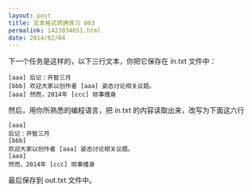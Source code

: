 ```yaml
---
layout: post
title: 文本格式转换练习 003
permalink: 1423034651.html
date: 2014/02/04
---
```


下一个任务是这样的，以下三行文本，你把它保存在 in.txt 文件中：

```
[aaa] 后记：开智三月
[bbb] 欢迎大家以创作者 [aaa] 姿态讨论相关议题。
[aaa] 然而，2014年 [ccc] 琐事缠身
```

然后，用你所熟悉的编程语言，把 in.txt 的内容读取出来，改写为下面这六行

```
[aaa] 
后记：开智三月
[bbb] 
欢迎大家以创作者 [aaa] 姿态讨论相关议题。
[aaa] 
然而，2014年 [ccc] 琐事缠身
```

最后保存到 out.txt 文件中。
